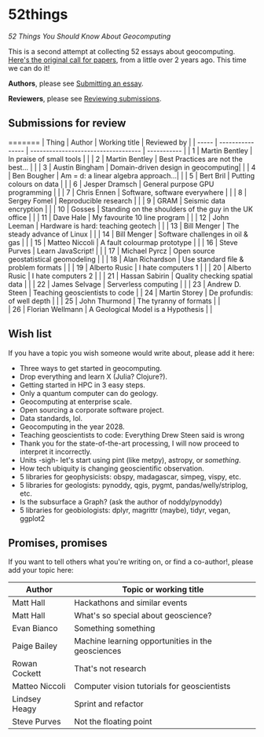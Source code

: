 # 52things
_52 Things You Should Know About Geocomputing_

This is a second attempt at collecting 52 essays about geocomputing. [Here's the original call for papers](https://agilescientific.com/blog/2014/12/29/geocomputing-call-for-papers), from a little over 2 years ago. This time we can do it!

**Authors**, please see [Submitting an essay](Submitting_an_essay.md).

**Reviewers**, please see [Reviewing submissions](Reviewing_submissions.md).

## Submissions for review

=======
| Thing | Author           | Working title                       | Reviewed by |
| ----- | ---------------- | ----------------------------------- | ----------- |
|    1  | Martin Bentley   | In praise of small tools            |             |
|    2  | Martin Bentley   | Best Practices are not the best...  |             |
|    3  | Austin Bingham   | Domain-driven design in geocomputing|             |
|    4  | Ben Bougher      | Am = d: a linear algebra approach...|             |
|    5  | Bert Bril        | Putting colours on data             |             |
|    6  | Jesper Dramsch   | General purpose GPU programming     |             |
|    7  | Chris Ennen      | Software, software everywhere       |             |
|    8  | Sergey Fomel     | Reproducible research               |             |
|    9  | GRAM             | Seismic data encryption             |             |
|   10  | Gosses           | Standing on the shoulders of the guy in the UK office |       | 
|   11  | Dave Hale        | My favourite 10 line program        |             |
|   12  | John Leeman      | Hardware is hard: teaching geotech  |             |
|   13  | Bill Menger      | The steady advance of Linux         |             |
|   14  | Bill Menger      | Software challenges in oil & gas    |             |
|   15  | Matteo Niccoli   | A fault colourmap prototype         |             |
|   16  | Steve Purves     | Learn JavaScript!                   |             |
|   17  | Michael Pyrcz    | Open source geostatistical geomodeling |             |
|   18  | Alan Richardson  | Use standard file & problem formats |             |
|   19  | Alberto Rusic    | I hate computers 1                  |             |
|   20  | Alberto Rusic    | I hate computers 2                  |             |
|   21  | Hassan Sabirin   | Quality checking spatial data       |             |
|   22  | James Selvage    | Serverless computing                |             |
|   23  | Andrew D. Steen  | Teaching geoscientists to code      |
|   24  | Martin Storey    | De profundis: of well depth         |             |
|   25  | John Thurmond    | The tyranny of formats              |             |   
|   26  | Florian Wellmann | A Geological Model is a Hypothesis  |             |

## Wish list

If you have a topic you wish someone would write about, please add it here:

- Three ways to get started in geocomputing.
- Drop everything and learn X (Julia? Clojure?).
- Getting started in HPC in 3 easy steps.
- Only a quantum computer can do geology.
- Geocomputing at enterprise scale.
- Open sourcing a corporate software project.
- Data standards, lol.
- Geocomputing in the year 2028.
- Teaching geoscientists to code: Everything Drew Steen said is wrong
- Thank you for the state-of-the-art processing, I will now proceed to interpret it incorrectly.
- Units -sigh- let's start using pint (like metpy), astropy, or _something_.
- How tech ubiquity is changing geoscientific observation.
- 5 libraries for geophysicists: obspy, madagascar, simpeg, vispy, etc.
- 5 libraries for geologists: pynoddy, qgis, pygmt, pandas/welly/striplog, etc.
- Is the subsurface a Graph? (ask the author of noddy/pynoddy)
- 5 libraries for geobiologists: dplyr, magrittr (maybe), tidyr, vegan, ggplot2

## Promises, promises

If you want to tell others what you're writing on, or find a co-author!, please add your topic here:

| Author           | Topic or working title                                |
| ---------------- | ----------------------------------------------------- |
| Matt Hall        | Hackathons and similar events                         |
| Matt Hall        | What's so special about geoscience?                   |
| Evan Bianco      | Something something                                   |
| Paige Bailey     | Machine learning opportunities in the geosciences     |
| Rowan Cockett    | That's not research                                   |
| Matteo Niccoli   | Computer vision tutorials for geoscientists       |
| Lindsey Heagy    | Sprint and refactor                                   |
| Steve Purves     | Not the floating point |
